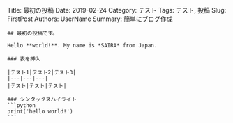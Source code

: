  Title: 最初の投稿
    Date: 2019-02-24
    Category: テスト
    Tags: テスト, 投稿
    Slug: FirstPost
    Authors: UserName
    Summary: 簡単にブログ作成

    ## 最初の投稿です。

    Hello **world!**. My name is *SAIRA* from Japan.

    ### 表を挿入

    |テスト1|テスト2|テスト3|
    |---|---|---|
    |テスト|テスト|テスト|

    ### シンタックスハイライト
    ```python
    print('hello world!')
    ```